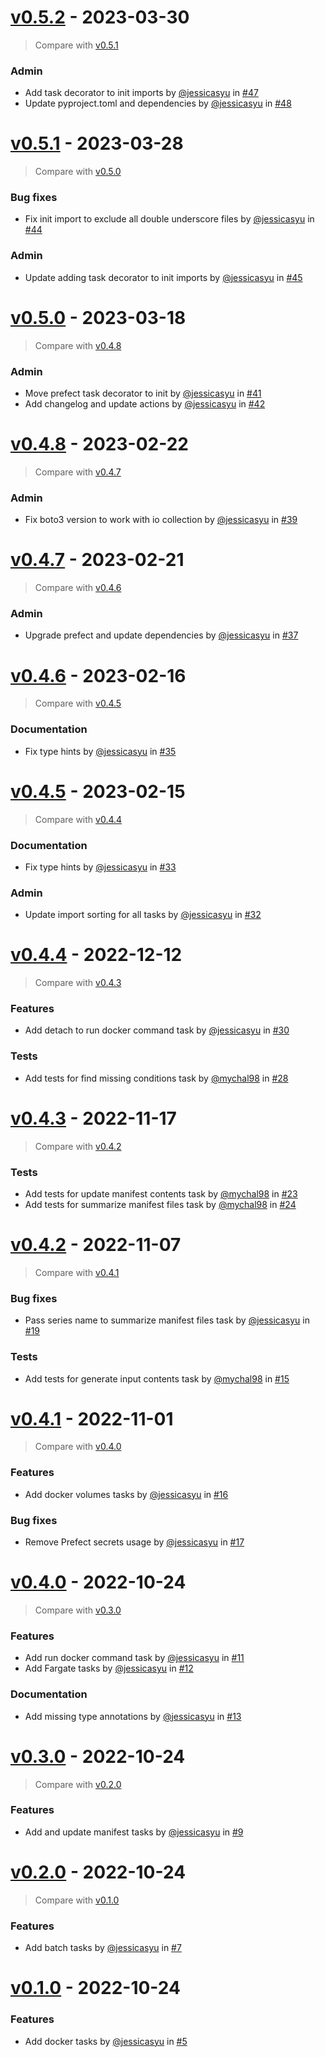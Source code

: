 # [v0.5.2](https://github.com/bagherilab/container-collection/releases/tag/v0.5.2) - 2023-03-30

> Compare with [v0.5.1](https://github.com/bagherilab/container-collection/compare/v0.5.1...v0.5.2)

### Admin

- Add task decorator to init imports by [@jessicasyu](https://github.com/jessicasyu) in [#47](https://github.com/bagherilab/container-collection/pull/47)
- Update pyproject.toml and dependencies by [@jessicasyu](https://github.com/jessicasyu) in [#48](https://github.com/bagherilab/container-collection/pull/48)

# [v0.5.1](https://github.com/bagherilab/container-collection/releases/tag/v0.5.1) - 2023-03-28

> Compare with [v0.5.0](https://github.com/bagherilab/container-collection/compare/v0.5.0...v0.5.1)

### Bug fixes

- Fix init import to exclude all double underscore files by [@jessicasyu](https://github.com/jessicasyu) in [#44](https://github.com/bagherilab/container-collection/pull/44)

### Admin

- Update adding task decorator to init imports by [@jessicasyu](https://github.com/jessicasyu) in [#45](https://github.com/bagherilab/container-collection/pull/45)

# [v0.5.0](https://github.com/bagherilab/container-collection/releases/tag/v0.5.0) - 2023-03-18

> Compare with [v0.4.8](https://github.com/bagherilab/container-collection/compare/v0.4.8...v0.5.0)

### Admin

- Move prefect task decorator to init by [@jessicasyu](https://github.com/jessicasyu) in [#41](https://github.com/bagherilab/container-collection/pull/41)
- Add changelog and update actions by [@jessicasyu](https://github.com/jessicasyu) in [#42](https://github.com/bagherilab/container-collection/pull/42)

# [v0.4.8](https://github.com/bagherilab/container-collection/releases/tag/v0.4.8) - 2023-02-22

> Compare with [v0.4.7](https://github.com/bagherilab/container-collection/compare/v0.4.7...v0.4.8)

### Admin

- Fix boto3 version to work with io collection by [@jessicasyu](https://github.com/jessicasyu) in [#39](https://github.com/bagherilab/container-collection/pull/39)

# [v0.4.7](https://github.com/bagherilab/container-collection/releases/tag/v0.4.7) - 2023-02-21

> Compare with [v0.4.6](https://github.com/bagherilab/container-collection/compare/v0.4.6...v0.4.7)

### Admin

- Upgrade prefect and update dependencies by [@jessicasyu](https://github.com/jessicasyu) in [#37](https://github.com/bagherilab/container-collection/pull/37)

# [v0.4.6](https://github.com/bagherilab/container-collection/releases/tag/v0.4.6) - 2023-02-16

> Compare with [v0.4.5](https://github.com/bagherilab/container-collection/compare/v0.4.5...v0.4.6)

### Documentation

- Fix type hints by [@jessicasyu](https://github.com/jessicasyu) in [#35](https://github.com/bagherilab/container-collection/pull/35)

# [v0.4.5](https://github.com/bagherilab/container-collection/releases/tag/v0.4.5) - 2023-02-15

> Compare with [v0.4.4](https://github.com/bagherilab/container-collection/compare/v0.4.4...v0.4.5)

### Documentation

- Fix type hints by [@jessicasyu](https://github.com/jessicasyu) in [#33](https://github.com/bagherilab/container-collection/pull/33)

### Admin

- Update import sorting for all tasks by [@jessicasyu](https://github.com/jessicasyu) in [#32](https://github.com/bagherilab/container-collection/pull/32)

# [v0.4.4](https://github.com/bagherilab/container-collection/releases/tag/v0.4.4) - 2022-12-12

> Compare with [v0.4.3](https://github.com/bagherilab/container-collection/compare/v0.4.3...v0.4.4)

### Features

- Add detach to run docker command task by [@jessicasyu](https://github.com/jessicasyu) in [#30](https://github.com/bagherilab/container-collection/pull/30)

### Tests

- Add tests for find missing conditions task by [@mychal98](https://github.com/mychal98) in [#28](https://github.com/bagherilab/container-collection/pull/28)

# [v0.4.3](https://github.com/bagherilab/container-collection/releases/tag/v0.4.3) - 2022-11-17

> Compare with [v0.4.2](https://github.com/bagherilab/container-collection/compare/v0.4.2...v0.4.3)

### Tests

- Add tests for update manifest contents task  by [@mychal98](https://github.com/mychal98) in [#23](https://github.com/bagherilab/container-collection/pull/23)
- Add tests for summarize manifest files task by [@mychal98](https://github.com/mychal98) in [#24](https://github.com/bagherilab/container-collection/pull/24)

# [v0.4.2](https://github.com/bagherilab/container-collection/releases/tag/v0.4.2) - 2022-11-07

> Compare with [v0.4.1](https://github.com/bagherilab/container-collection/compare/v0.4.1...v0.4.2)

### Bug fixes

- Pass series name to summarize manifest files task by [@jessicasyu](https://github.com/jessicasyu) in [#19](https://github.com/bagherilab/container-collection/pull/19)

### Tests

- Add tests for generate input contents task by [@mychal98](https://github.com/mychal98) in [#15](https://github.com/bagherilab/container-collection/pull/15)

# [v0.4.1](https://github.com/bagherilab/container-collection/releases/tag/v0.4.1) - 2022-11-01

> Compare with [v0.4.0](https://github.com/bagherilab/container-collection/compare/v0.4.0...v0.4.1)

### Features

- Add docker volumes tasks by [@jessicasyu](https://github.com/jessicasyu) in [#16](https://github.com/bagherilab/container-collection/pull/16)

### Bug fixes

- Remove Prefect secrets usage by [@jessicasyu](https://github.com/jessicasyu) in [#17](https://github.com/bagherilab/container-collection/pull/17)

# [v0.4.0](https://github.com/bagherilab/container-collection/releases/tag/v0.4.0) - 2022-10-24

> Compare with [v0.3.0](https://github.com/bagherilab/container-collection/compare/v0.3.0...v0.4.0)

### Features

- Add run docker command task by [@jessicasyu](https://github.com/jessicasyu) in [#11](https://github.com/bagherilab/container-collection/pull/11)
- Add Fargate tasks by [@jessicasyu](https://github.com/jessicasyu) in [#12](https://github.com/bagherilab/container-collection/pull/12)

### Documentation

- Add missing type annotations by [@jessicasyu](https://github.com/jessicasyu) in [#13](https://github.com/bagherilab/container-collection/pull/13)

# [v0.3.0](https://github.com/bagherilab/container-collection/releases/tag/v0.3.0) - 2022-10-24

> Compare with [v0.2.0](https://github.com/bagherilab/container-collection/compare/v0.2.0...v0.3.0)

### Features

- Add and update manifest tasks by [@jessicasyu](https://github.com/jessicasyu) in [#9](https://github.com/bagherilab/container-collection/pull/9)

# [v0.2.0](https://github.com/bagherilab/container-collection/releases/tag/v0.2.0) - 2022-10-24

> Compare with [v0.1.0](https://github.com/bagherilab/container-collection/compare/v0.1.0...v0.2.0)

### Features

- Add batch tasks by [@jessicasyu](https://github.com/jessicasyu) in [#7](https://github.com/bagherilab/container-collection/pull/7)

# [v0.1.0](https://github.com/bagherilab/container-collection/releases/tag/v0.1.0) - 2022-10-24

### Features

- Add docker tasks by [@jessicasyu](https://github.com/jessicasyu) in [#5](https://github.com/bagherilab/container-collection/pull/5)
